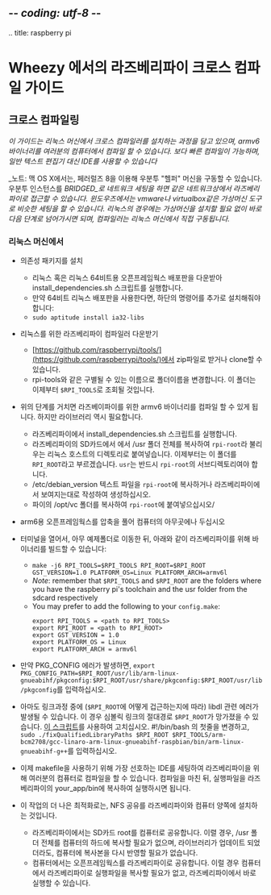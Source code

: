 ## -*- coding: utf-8 -*-
.. title: raspberry pi


Wheezy 에서의 라즈베리파이 크로스 컴파일 가이드
============

## 크로스 컴파일링

_이 가이드는 리눅스 머신에서 크로스 컴파일러를 설치하는 과정을 담고 있으며, armv6 바이너리를 여러분의 컴퓨터에서 컴파일 할 수 있습니다. 보다 빠른 컴파일이 가능하며, 일반 텍스트 편집기 대신 IDE를 사용할 수 있습니다_

_노트: 맥 OS X에서는, 페러럴즈 8을 이용해 우분투 "헬퍼" 머신을 구동할 수 있습니다. 우분투 인스턴스를 _BRIDGED_로 네트워크 세팅을 하면 같은 네트워크상에서 라즈베리파이로 접근할 수 있습니다. 윈도우즈에서는 vmware나 virtualbox같은 가상머신 도구로 비슷한 세팅을 할 수 있습니다. 리눅스의 경우에는 가상머신을 설치할 필요 없이 바로 다음 단계로 넘어가시면 되며, 컴파일러는 리눅스 머신에서 직접 구동됩니다._

### __리눅스 머신에서__

* 의존성 패키지를 설치
    * 리눅스 혹은 리눅스 64비트용 오픈프레임웍스 배포판을 다운받아 install_dependencies.sh 스크립트를 실행합니다.
    * 만약 64비트 리눅스 배포판을 사용한다면, 하단의  명령어를 추가로 설치해줘야 합니다:
    * `sudo aptitude install ia32-libs`

* 리눅스를 위한 라즈베리파이 컴파일러 다운받기
    * [https://github.com/raspberrypi/tools/](https://github.com/raspberrypi/tools/)에서 zip파일로 받거나 clone할 수 있습니다.
    * rpi-tools와 같은 구별될 수 있는 이름으로 폴더이름을 변경합니다. 이 폴더는 이제부터 `$RPI_TOOLS`로 조회될 것입니다.
    
* 위의 단계를 거치면 라즈베이파이를 위한 armv6 바이너리를 컴파일 할 수 있게 됩니다. 하지만 라이브러리 역시 필요합니다.
    * 라즈베리파이에서 install_dependencies.sh 스크립트를 실행합니다.
    * 라즈베리파이의 SD카드에서 에서 /usr 폴더 전체를 복사하여 `rpi-root`라 불리우는 리눅스 호스트의 디렉토리로 붙여넣습니다. 이제부터는 이 폴더를 `RPI_ROOT`라고 부르겠습니다. `usr`는 반드시 `rpi-root`의 서브디렉토리여야 합니다.
    * /etc/debian_version 텍스트 파일을 `rpi-root`에 복사하거나 라즈베리파이에서 보여지는대로 작성하여 생성하십시오.
    * 파이의 /opt/vc 폴더를 복사하여 `rpi-root`에 붙여넣으십시오/

* arm6용 오픈프레임웍스를 압축을 풀어 컴퓨터의 아무곳에나 두십시오

* 터미널을 열어서, 아무 예제폴더로 이동한 뒤, 아래와 같이 라즈베리파이를 위해 바이너리를 빌드할 수 있습니다:
    * `make -j6 RPI_TOOLS=$RPI_TOOLS RPI_ROOT=$RPI_ROOT GST_VERSION=1.0 PLATFORM_OS=Linux PLATFORM_ARCH=armv6l`
    * _Note_: remember that `$RPI_TOOLS` and `$RPI_ROOT` are the folders where you have the raspberry pi's toolchain and the usr folder from the sdcard respectively
    * You may prefer to add the following to your `config.make`:
      ```
      export RPI_TOOLS = <path to RPI_TOOLS>
      export RPI_ROOT = <path to RPI_ROOT>
      export GST_VERSION = 1.0
      export PLATFORM_OS = Linux
      export PLATFORM_ARCH = armv6l
      ```

* 만약 PKG_CONFIG 에러가 발생하면, `export PKG_CONFIG_PATH=$RPI_ROOT/usr/lib/arm-linux-gnueabihf/pkgconfig:$RPI_ROOT/usr/share/pkgconfig:$RPI_ROOT/usr/lib/pkgconfig`를 입력하십시오.

* 아마도 링크과정 중에 (`$RPI_ROOT`에 어떻게 겁근하는지에 따라) libdl 관련 에러가 발생될 수 있습니다. 이 경우 심볼릭 링크의 절대경로 `$RPI_ROOT`가 망가졌을 수 있습니다. [이 스크립트](https://gitorious.org/cross-compile-tools/cross-compile-tools/source/98c51c5939d91884b096dd2fbee859803fd34fef:fixQualifiedLibraryPaths)를 사용하여 고치십시오. #!/bin/bash 의 첫줄을 변경하고, `sudo ./fixQualifiedLibraryPaths $RPI_ROOT $RPI_TOOLS/arm-bcm2708/gcc-linaro-arm-linux-gnueabihf-raspbian/bin/arm-linux-gnueabihf-g++`를 입력하십시오.

* 이제 makefile을 사용하기 위해 가장 선호하는 IDE를 세팅하여 라즈베리파이을 위해 여러분의 컴퓨터로 컴파일을 할 수 있습니다. 컴파일을 마친 뒤, 실행파일을 라즈베리파이의 your_app/bin에 복사하여 실행하시면 됩니다.

* 이 작업의 더 나은 최적화로는, NFS 공유를 라즈베리파이와 컴퓨터 양쪽에 설치하는 것입니다.
    * 라즈베리파이에서는 SD카드 root를 컴퓨터로 공유합니다. 이렬 경우, /usr 폴더 전체를 컴퓨터의 하드에 복사할 필요가 없으며, 라이브러리가 업데이트 되었더라도, 컴퓨터에 복사본을 다시 반영할 필요가 없습니다.
    * 컴퓨터에서는 오픈프레임웍스를 라즈베리파이로 공유합니다. 이럴 경우 컴퓨터에서 라즈베리파이로 실행파일을 복사할 필요가 없고, 라즈베리파이에서 바로 실행할 수 있습니다.


